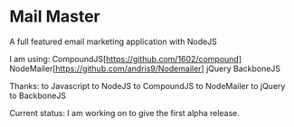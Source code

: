 Mail Master
==========

A full featured email marketing application with NodeJS

I am using:
CompoundJS[https://github.com/1602/compound]
NodeMailer[https://github.com/andris9/Nodemailer]
jQuery
BackboneJS

Thanks:
to Javascript
to NodeJS
to CompoundJS
to NodeMailer
to jQuery
to BackboneJS

Current status:
I am working on to give the first alpha release.
